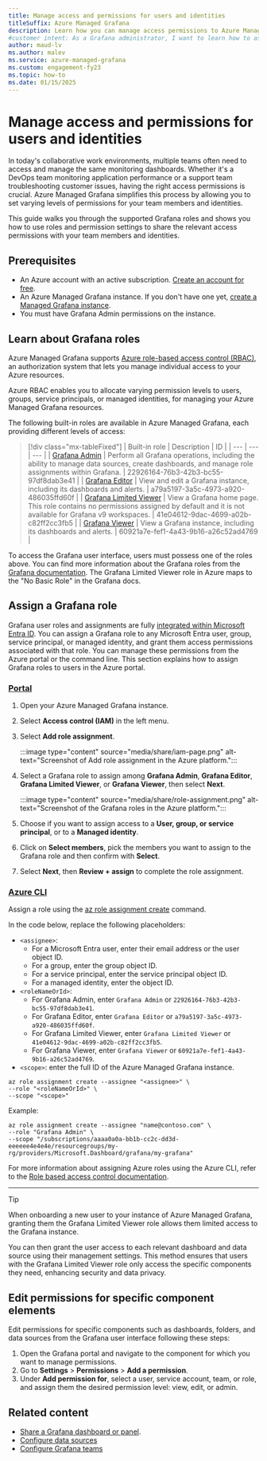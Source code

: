 ```yaml
---
title: Manage access and permissions for users and identities
titleSuffix: Azure Managed Grafana
description: Learn how you can manage access permissions to Azure Managed Grafana by assigning a Grafana role to a user, group, service principal, or a managed identity.
#customer intent: As a Grafana administrator, I want to learn how to assign team members and identities relevant Grafana roles and leverage folder and dashboard permission settings, so that I can control and restrict access to Grafana.
author: maud-lv 
ms.author: malev 
ms.service: azure-managed-grafana
ms.custom: engagement-fy23
ms.topic: how-to 
ms.date: 01/15/2025
---
```


# Manage access and permissions for users and identities

In today's collaborative work environments, multiple teams often need to access and manage the same monitoring dashboards. Whether it's a DevOps team monitoring application performance or a support team troubleshooting customer issues, having the right access permissions is crucial. Azure Managed Grafana simplifies this process by allowing you to set varying levels of permissions for your team members and identities.

This guide walks you through the supported Grafana roles and shows you how to use roles and permission settings to share the relevant access permissions with your team members and identities.


## Prerequisites

- An Azure account with an active subscription. [Create an account for free](https://azure.microsoft.com/free).
- An Azure Managed Grafana instance. If you don't have one yet, [create a Managed Grafana instance](./how-to-permissions.md).
- You must have Grafana Admin permissions on the instance.

## Learn about Grafana roles

Azure Managed Grafana supports [Azure role-based access control (RBAC)](../role-based-access-control/index.yml), an authorization system that lets you manage individual access to your Azure resources. 

Azure RBAC enables you to allocate varying permission levels to users, groups, service principals, or managed identities, for managing your Azure Managed Grafana resources.

The following built-in roles are available in Azure Managed Grafana, each providing different levels of access:

> [!div class="mx-tableFixed"]
> | Built-in role | Description | ID |
> | --- | --- | --- |
> | <a name='grafana-admin'></a>[Grafana Admin](../role-based-access-control/built-in-roles/monitor.md#grafana-admin) | Perform all Grafana operations, including the ability to manage data sources, create dashboards, and manage role assignments within Grafana. | 22926164-76b3-42b3-bc55-97df8dab3e41 |
> | <a name='grafana-editor'></a>[Grafana Editor](../role-based-access-control/built-in-roles/monitor.md#grafana-editor) | View and edit a Grafana instance, including its dashboards and alerts. | a79a5197-3a5c-4973-a920-486035ffd60f |
> | <a name='grafana-limited-viewer'></a>[Grafana Limited Viewer](../role-based-access-control/built-in-roles/monitor.md#grafana-limited-viewer) | View a Grafana home page. This role contains no permissions assigned by default and it is not available for Grafana v9 workspaces. | 41e04612-9dac-4699-a02b-c82ff2cc3fb5 |
> | <a name='grafana-viewer'></a>[Grafana Viewer](../role-based-access-control/built-in-roles/monitor.md#grafana-viewer) | View a Grafana instance, including its dashboards and alerts. | 60921a7e-fef1-4a43-9b16-a26c52ad4769 |

To access the Grafana user interface, users must possess one of the roles above. You can find more information about the Grafana roles from the [Grafana documentation](https://grafana.com/docs/grafana/latest/administration/roles-and-permissions/#organization-roles). The Grafana Limited Viewer role in Azure maps to the "No Basic Role" in the Grafana docs.

## Assign a Grafana role

Grafana user roles and assignments are fully [integrated within Microsoft Entra ID](../role-based-access-control/built-in-roles.md#grafana-admin). You can assign a Grafana role to any Microsoft Entra user, group, service principal, or managed identity, and grant them access permissions associated with that role. You can manage these permissions from the Azure portal or the command line. This section explains how to assign Grafana roles to users in the Azure portal.

### [Portal](#tab/azure-portal)

1. Open your Azure Managed Grafana instance.
1. Select **Access control (IAM)** in the left menu.
1. Select **Add role assignment**.

      :::image type="content" source="media/share/iam-page.png" alt-text="Screenshot of Add role assignment in the Azure platform.":::

1. Select a Grafana role to assign among **Grafana Admin**, **Grafana Editor**, **Grafana Limited Viewer**, or **Grafana Viewer**, then select **Next**.

    :::image type="content" source="media/share/role-assignment.png" alt-text="Screenshot of the Grafana roles in the Azure platform.":::

1. Choose if you want to assign access to a **User, group, or service principal**, or to a **Managed identity**.
1. Click on **Select members**, pick the members you want to assign to the Grafana role and then confirm with **Select**.
1. Select **Next**, then **Review + assign** to complete the role assignment.

### [Azure CLI](#tab/azure-cli)

Assign a role using the [az role assignment create](/cli/azure/role/assignment#az-role-assignment-create) command.

In the code below, replace the following placeholders:

- `<assignee>`:
  - For a Microsoft Entra user, enter their email address or the user object ID.
  - For a group, enter the group object ID.
  - For a service principal, enter the service principal object ID.
  - For a managed identity, enter the object ID.
- `<roleNameOrId>`:
  - For Grafana Admin, enter `Grafana Admin` or `22926164-76b3-42b3-bc55-97df8dab3e41`.
   - For Grafana Editor, enter `Grafana Editor` or `a79a5197-3a5c-4973-a920-486035ffd60f`.
   - For Grafana Limited Viewer, enter `Grafana Limited Viewer` or `41e04612-9dac-4699-a02b-c82ff2cc3fb5`.
   - For Grafana Viewer, enter `Grafana Viewer` or `60921a7e-fef1-4a43-9b16-a26c52ad4769`.
- `<scope>`: enter the full ID of the Azure Managed Grafana instance.

```azurecli
az role assignment create --assignee "<assignee>" \
--role "<roleNameOrId>" \
--scope "<scope>"
```

Example:

```azurecli
az role assignment create --assignee "name@contoso.com" \
--role "Grafana Admin" \
--scope "/subscriptions/aaaa0a0a-bb1b-cc2c-dd3d-eeeeee4e4e4e/resourcegroups/my-rg/providers/Microsoft.Dashboard/grafana/my-grafana"
```
For more information about assigning Azure roles using the Azure CLI, refer to the [Role based access control documentation](../role-based-access-control/role-assignments-cli.md).

---

> [!TIP] 
> When onboarding a new user to your instance of Azure Managed Grafana, granting them the Grafana Limited Viewer role allows them limited access to the Grafana instance.
> 
> You can then grant the user access to each relevant dashboard and data source using their management settings. This method ensures that users with the Grafana Limited Viewer role only access the specific components they need, enhancing security and data privacy.

## Edit permissions for specific component elements

Edit permissions for specific components such as dashboards, folders, and data sources from the Grafana user interface following these steps:

1. Open the Grafana portal and navigate to the component for which you want to manage permissions.
1. Go to **Settings** > **Permissions** > **Add a permission**.
1. Under **Add permission for**, select a user, service account, team, or role, and assign them the desired permission level: view, edit, or admin.

## Related content

- [Share a Grafana dashboard or panel](./how-to-share-dashboard.md). 
- [Configure data sources](./how-to-data-source-plugins-managed-identity.md)
- [Configure Grafana teams](how-to-sync-teams-with-entra-groups.md)
